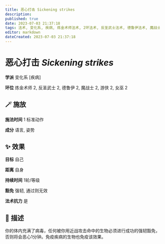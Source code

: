 ```yaml
---
title: 恶心打击 Sickening strikes
description: 
published: true
date: 2023-07-03 21:37:18
tags: 法术, 变化系, 疾病, 炼金术师法术, 2环法术, 反圣武士法术, 德鲁伊法术, 魔战士法术, 游侠法术, 女巫法术
editor: markdown
dateCreated: 2023-07-03 21:37:18
---
```


# **恶心打击** *Sickening strikes*

**学派** 变化系 \[疾病\] 

**环位** 炼金术师 2, 反圣武士 2, 德鲁伊 2, 魔战士 2, 游侠 2, 女巫 2

## 🪄 施放

**施法时间** 1 标准动作

**成分** 语言, 姿势

## ✨ 效果 

**目标** 自己 

**距离** 自身  

**持续时间** 1轮/等级 

**豁免** 强韧, 通过则无效

**法术抗力** 是

## 📖 描述

你的体内充满了病毒，任何被你用近战攻击命中的生物必须进行成功的强韧豁免，否则将会恶心1分钟。免疫疾病的生物也免疫该效果。
    